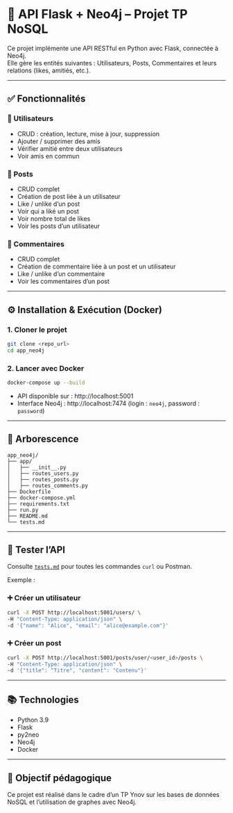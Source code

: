 
# 📘 API Flask + Neo4j – Projet TP NoSQL

Ce projet implémente une API RESTful en Python avec Flask, connectée à Neo4j.  
Elle gère les entités suivantes : Utilisateurs, Posts, Commentaires et leurs relations (likes, amitiés, etc.).

---

## ✅ Fonctionnalités

### 👤 Utilisateurs
- CRUD : création, lecture, mise à jour, suppression
- Ajouter / supprimer des amis
- Vérifier amitié entre deux utilisateurs
- Voir amis en commun

### 📝 Posts
- CRUD complet
- Création de post liée à un utilisateur
- Like / unlike d’un post
- Voir qui a liké un post
- Voir nombre total de likes
- Voir les posts d’un utilisateur

### 💬 Commentaires
- CRUD complet
- Création de commentaire liée à un post et un utilisateur
- Like / unlike d’un commentaire
- Voir les commentaires d’un post

---

## ⚙️ Installation & Exécution (Docker)

### 1. Cloner le projet
```bash
git clone <repo_url>
cd app_neo4j
```

### 2. Lancer avec Docker
```bash
docker-compose up --build
```

- API disponible sur : http://localhost:5001
- Interface Neo4j : http://localhost:7474 (login : `neo4j`, password : `password`)

---

## 📁 Arborescence

```
app_neo4j/
├── app/
│   ├── __init__.py
│   ├── routes_users.py
│   ├── routes_posts.py
│   ├── routes_comments.py
├── Dockerfile
├── docker-compose.yml
├── requirements.txt
├── run.py
├── README.md
└── tests.md
```

---

## 🧪 Tester l’API

Consulte [`tests.md`](tests.md) pour toutes les commandes `curl` ou Postman.

Exemple :

### ➕ Créer un utilisateur
```bash
curl -X POST http://localhost:5001/users/ \
-H "Content-Type: application/json" \
-d '{"name": "Alice", "email": "alice@example.com"}'
```

### ➕ Créer un post
```bash
curl -X POST http://localhost:5001/posts/user/<user_id>/posts \
-H "Content-Type: application/json" \
-d '{"title": "Titre", "content": "Contenu"}'
```

---

## 📚 Technologies

- Python 3.9
- Flask
- py2neo
- Neo4j
- Docker

---

## 🏁 Objectif pédagogique

Ce projet est réalisé dans le cadre d’un TP Ynov sur les bases de données NoSQL et l’utilisation de graphes avec Neo4j.

